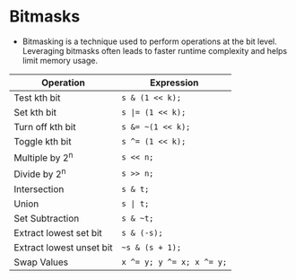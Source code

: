 
# Bitmasks

- Bitmasking is a technique used to perform operations at the bit level. Leveraging bitmasks often leads to faster runtime complexity and helps limit memory usage.

| Operation                 | Expression                |
| ------------------------- | ------------------------- |
| Test kth bit              | `s & (1 << k);`           |
| Set kth bit               | `s \|= (1 << k);`         |
| Turn off kth bit          | `s &= ~(1 << k);`         |
| Toggle kth bit            | `s ^= (1 << k);`          |
| Multiple by 2<sup>n</sup> | `s << n;`                 |
| Divide by 2<sup>n</sup>   | `s >> n;`                 |
| Intersection              | `s & t;`                  |
| Union                     | `s \| t;`                 |
| Set Subtraction           | `s & ~t;`                 |
| Extract lowest set bit    | `s & (-s);`               |
| Extract lowest unset bit  | `~s & (s + 1);`           |
| Swap Values               | `x ^= y; y ^= x; x ^= y;` |
